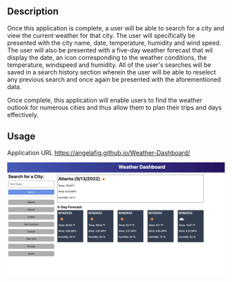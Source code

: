 # <Weather-DashBoard>

## Description

Once this application is complete, a user will be able to search for a city and view the current weather for that city. The user will specifically be presented with the city name, date, temperature, humidity and wind speed. The user will also be presented with a five-day weather forecast that wil display the date, an icon corresponding to the weather conditions, the temperature, windspeed and humidity.  All of the user's searches will be saved in a search history section wherein the user will be able to reselect any previous search and once again be presented with the aforementioned data.

Once complete, this application will enable users to find the weather outlook for numerous cities and thus allow them to plan their trips and days effectively.  



## Usage
Application URL https://angelafig.github.io/Weather-Dashboard/

![demo of mockup](./assets/demo/06-server-side-apis-homework-demo.png)

